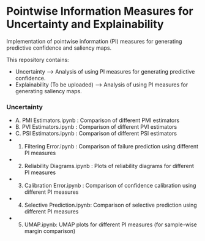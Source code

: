 # Pointwise Information Measures for Uncertainty and Explainability

Implementation of pointwise information (PI) measures for generating predictive confidence and saliency maps.

This repository contains:
- Uncertainty --> Analysis of using PI measures for generating predictive confidence.
- Explainability (To be uploaded) --> Analysis of using PI measures for generating saliency maps.

### Uncertainty
- A. PMI Estimators.ipynb : Comparison of different PMI estimators
- B. PVI Estimators.ipynb : Comparison of different PVI estimators
- C. PSI Estimators.ipynb : Comparison of different PSI estimators
- 1. Filtering Error.ipynb : Comparison of failure prediction using different PI measures
- 2. Reliability Diagrams.ipynb : Plots of reliability diagrams for different PI measures
- 3. Calibration Error.ipynb : Comparison of confidence calibration using different PI measures
- 4. Selective Prediction.ipynb: Comparison of selective prediction using different PI measures
- 5. UMAP.ipynb: UMAP plots for different PI measures (for sample-wise margin comparison)

